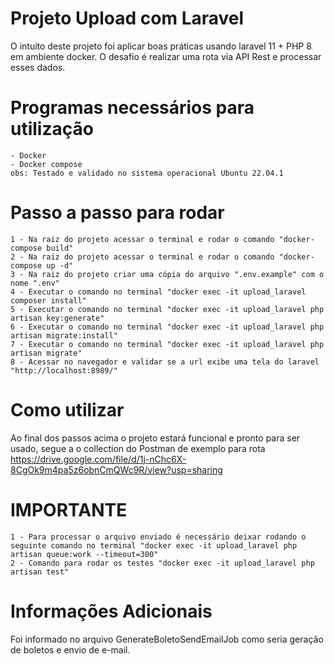 # Projeto Upload com Laravel
O intuito deste projeto foi aplicar boas práticas usando laravel 11 + PHP 8 em ambiente docker. O desafio é realizar uma rota via API Rest e processar esses dados.

# Programas necessários para utilização
	- Docker
	- Docker compose
    obs: Testado e validado no sistema operacional Ubuntu 22.04.1

# Passo a passo para rodar
	1 - Na raiz do projeto acessar o terminal e rodar o comando "docker-compose build"
	2 - Na raiz do projeto acessar o terminal e rodar o comando "docker-compose up -d"
    3 - Na raiz do projeto criar uma cópia do arquivo ".env.example" com o nome ".env"
    4 - Executar o comando no terminal "docker exec -it upload_laravel composer install"
    5 - Executar o comando no terminal "docker exec -it upload_laravel php artisan key:generate"
    6 - Executar o comando no terminal "docker exec -it upload_laravel php artisan migrate:install"
    7 - Executar o comando no terminal "docker exec -it upload_laravel php artisan migrate"
    8 - Acessar no navegador e validar se a url exibe uma tela do laravel "http://localhost:8989/"
	
# Como utilizar
Ao final dos passos acima o projeto estará funcional e pronto para ser usado, segue a o collection do Postman de exemplo para rota https://drive.google.com/file/d/1j-nChc6X-8CgOk9m4pa5z6obnCmQWc9R/view?usp=sharing

# IMPORTANTE
    1 - Para processar o arquivo enviado é necessário deixar rodando o seguinte comando no terminal "docker exec -it upload_laravel php artisan queue:work --timeout=300"
    2 - Comando para rodar os testes "docker exec -it upload_laravel php artisan test"

# Informações Adicionais
Foi informado no arquivo GenerateBoletoSendEmailJob como seria geração de boletos e envio de e-mail.
